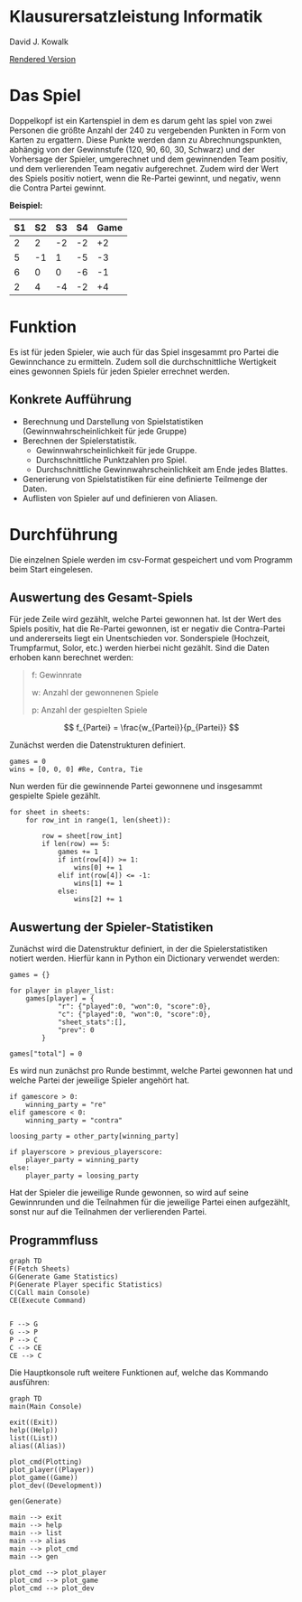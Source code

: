 # Klausurersatzleistung Informatik
David J. Kowalk

[Rendered Version](https://davidkowalk.github.io/Doppelkopf_Analyser/documentation/html/Klausurersatzleistung)

# Das Spiel
Doppelkopf ist ein Kartenspiel in dem es darum geht las spiel von zwei Personen die größte Anzahl der 240 zu vergebenden Punkten in Form von Karten zu ergattern. Diese Punkte werden dann zu Abrechnungspunkten, abhängig von der Gewinnstufe (120, 90, 60, 30, Schwarz) und der Vorhersage der Spieler, umgerechnet und dem gewinnenden Team positiv, und dem verlierenden Team negativ aufgerechnet. Zudem wird der Wert des Spiels positiv notiert, wenn die Re-Partei gewinnt, und negativ, wenn die Contra Partei gewinnt.

**Beispiel:**

|S1|S2|S3|S4|Game
|--|--|--|--|--|
|2 | 2|-2|-2|+2|
|5 |-1| 1|-5|-3|
|6 | 0| 0|-6|-1|
|2 | 4|-4|-2|+4|


# Funktion
Es ist für jeden Spieler, wie auch für das Spiel insgesammt pro Partei die Gewinnchance zu ermitteln. Zudem soll die durchschnittliche Wertigkeit eines gewonnen Spiels für jeden Spieler errechnet werden.

## Konkrete Aufführung
- Berechnung und Darstellung von Spielstatistiken (Gewinnwahrscheinlichkeit für jede Gruppe)
- Berechnen der Spielerstatistik.
	- Gewinnwahrscheinlichkeit für jede Gruppe.
	- Durchschnittliche Punktzahlen pro Spiel.
	- Durchschnittliche Gewinnwahrscheinlichkeit am Ende jedes Blattes.
- Generierung von Spielstatistiken für eine definierte Teilmenge der Daten.
- Auflisten von Spieler auf und definieren von Aliasen.



# Durchführung

Die einzelnen Spiele werden im csv-Format gespeichert und vom Programm beim Start eingelesen.

## Auswertung des Gesamt-Spiels
Für jede Zeile wird gezählt, welche Partei gewonnen hat. Ist der Wert des Spiels positiv, hat die Re-Partei gewonnen, ist er negativ die Contra-Partei und andererseits liegt ein Unentschieden vor. Sonderspiele (Hochzeit, Trumpfarmut, Solor, etc.) werden hierbei nicht gezählt. Sind die Daten erhoben kann berechnet werden:

> f: Gewinnrate
>
> w: Anzahl der gewonnenen Spiele
>
> p: Anzahl der gespielten Spiele

$$
f_{Partei} = \frac{w_{Partei}}{p_{Partei}}
$$

Zunächst werden die Datenstrukturen definiert.
```
games = 0
wins = [0, 0, 0] #Re, Contra, Tie
```
Nun werden für die gewinnende Partei gewonnene und insgesammt gespielte Spiele gezählt.
```
for sheet in sheets:
    for row_int in range(1, len(sheet)):

        row = sheet[row_int]
        if len(row) == 5:
            games += 1
            if int(row[4]) >= 1:
                wins[0] += 1
            elif int(row[4]) <= -1:
                wins[1] += 1
            else:
                wins[2] += 1
```

## Auswertung der Spieler-Statistiken
Zunächst wird die Datenstruktur definiert, in der die Spielerstatistiken notiert werden. Hierfür kann in Python ein Dictionary verwendet werden:
```
games = {}

for player in player_list:
    games[player] = {
            "r": {"played":0, "won":0, "score":0},
            "c": {"played":0, "won":0, "score":0},
            "sheet_stats":[],
            "prev": 0
        }

games["total"] = 0
```

Es wird nun zunächst pro Runde bestimmt, welche Partei gewonnen hat und welche Partei der jeweilige Spieler angehört hat.

```
if gamescore > 0:
	winning_party = "re"
elif gamescore < 0:
	winning_party = "contra"

loosing_party = other_party[winning_party]

if playerscore > previous_playerscore:
	player_party = winning_party
else:
	player_party = loosing_party
```

Hat der Spieler die jeweilige Runde gewonnen, so wird auf seine Gewinnrunden und die Teilnahmen für die jeweilige Partei einen aufgezählt, sonst nur auf die Teilnahmen der verlierenden Partei.

## Programmfluss
```mermaid
graph TD
F(Fetch Sheets)
G(Generate Game Statistics)
P(Generate Player specific Statistics)
C(Call main Console)
CE(Execute Command)


F --> G
G --> P
P --> C
C --> CE
CE --> C
```
Die Hauptkonsole ruft weitere Funktionen auf, welche das Kommando ausführen:
```mermaid
graph TD
main(Main Console)

exit((Exit))
help((Help))
list((List))
alias((Alias))

plot_cmd(Plotting)
plot_player((Player))
plot_game((Game))
plot_dev((Development))

gen(Generate)

main --> exit
main --> help
main --> list
main --> alias
main --> plot_cmd
main --> gen

plot_cmd --> plot_player
plot_cmd --> plot_game
plot_cmd --> plot_dev
```
